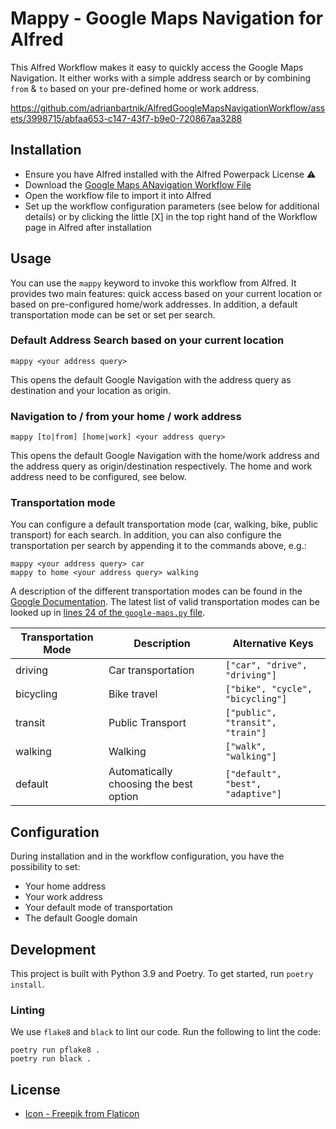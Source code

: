 # Mappy - Google Maps Navigation for Alfred

This Alfred Workflow makes it easy to quickly access the Google Maps Navigation.
It either works with a simple address search or by combining `from` & `to` based on your pre-defined home or work address.

https://github.com/adrianbartnik/AlfredGoogleMapsNavigationWorkflow/assets/3998715/abfaa653-c147-43f7-b9e0-720867aa3288

## Installation

* Ensure you have Alfred installed with the Alfred Powerpack License :warning:
* Download the [Google Maps ANavigation Workflow File](Google%20Maps%20Navigation.alfredworkflow)
* Open the workflow file to import it into Alfred
* Set up the workflow configuration parameters (see below for additional details) or by clicking the little [X] in the top right hand of the Workflow page in Alfred after installation

## Usage

You can use the `mappy` keyword to invoke this workflow from Alfred.
It provides two main features: quick access based on your current location or based on pre-configured home/work addresses.
In addition, a default transportation mode can be set or set per search.

### Default Address Search based on your current location

```shell
mappy <your address query>
```

This opens the default Google Navigation with the address query as destination and your location as origin.

### Navigation to / from your home / work address

```shell
mappy [to|from] [home|work] <your address query>
```

This opens the default Google Navigation with the home/work address and the address query as origin/destination respectively.
The home and work address need to be configured, see below.

### Transportation mode

You can configure a default transportation mode (car, walking, bike, public transport) for each search.
In addition, you can also configure the transportation per search by appending it to the commands above, e.g.:

```shell
mappy <your address query> car
mappy to home <your address query> walking
```

A description of the different transportation modes can be found in the [Google Documentation](https://developers.google.com/maps/documentation/urls/get-started).
The latest list of valid transportation modes can be looked up in [lines 24 of the `google-maps.py` file](google-maps.py).

| Transportation Mode | Description                            | Alternative Keys                  |
| ------------------- | -------------------------------------- | --------------------------------- |
| driving             | Car transportation                     | `["car", "drive", "driving"]`     |
| bicycling           | Bike travel                            | `["bike", "cycle", "bicycling"]`  |
| transit             | Public Transport                       | `["public", "transit", "train"]`  |
| walking             | Walking                                | `["walk", "walking"]`             |
| default             | Automatically choosing the best option | `["default", "best", "adaptive"]` |


## Configuration

During installation and in the workflow configuration, you have the possibility to set:

* Your home address
* Your work address
* Your default mode of transportation
* The default Google domain

## Development

This project is built with Python 3.9 and Poetry.
To get started, run `poetry install`.

### Linting

We use `flake8` and `black` to lint our code.
Run the following to lint the code:

```shell
poetry run pflake8 .
poetry run black .
```

## License

* [Icon - Freepik from Flaticon](https://www.flaticon.com/de/kostenloses-icon/google-maps_2667975)